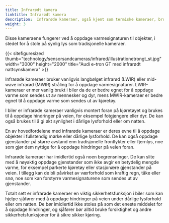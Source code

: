 ```yaml
---
title: Infrarødt kamera
linktitle: Infrarødt kamera
description:  Infrarøde kameraer, også kjent som termiske kameraer, brukes i noen biler til ulike formål som nattsyn, fotgjengerdeteksjon og dyredeteksjon.
weight: 3
---
```

<!-- markdownlint-disable MD033 -->
Disse kameraene fungerer ved å oppdage varmesignaturen til objekter, i stedet for å stole på synlig lys som tradisjonelle kameraer.

{{< sitefiguresized thumb="technology/sensorsandcameras/infrared/illustrationetrongt_st.jpg" width="3000" height="2000" title="Audi e-tron GT med infrarødt nattsynskamera" >}}

Infrarøde kameraer bruker vanligvis langbølget infrarød (LWIR) eller mid-wave infrarød (MWIR) stråling for å oppdage varmesignaturer. LWIR-kameraer er mer vanlig brukt i biler da de er bedre egnet for å oppdage varme som sendes ut av mennesker og dyr, mens MWIR-kameraer er bedre egnet til å oppdage varme som sendes ut av kjøretøy.

I biler er infrarøde kameraer vanligvis montert foran på kjøretøyet og brukes til å oppdage hindringer på veien, for eksempel fotgjengere eller dyr. De kan også brukes til å gi økt synlighet i dårlige lysforhold eller om natten.

En av hovedfordelene med infrarøde kameraer er deres evne til å oppdage objekter i fullstendig mørke eller dårlige lysforhold. De kan også oppdage gjenstander på større avstand enn tradisjonelle frontlykter eller fjernlys, noe som gjør dem nyttige for å oppdage hindringer på veien foran.

Infrarøde kameraer har imidlertid også noen begrensninger. De kan slite med å nøyaktig oppdage gjenstander som ikke avgir en betydelig mengde varme, for eksempel parkerte kjøretøy eller stasjonære gjenstander på veien. I tillegg kan de bli påvirket av værforhold som kraftig regn, tåke eller snø, noe som kan forstyrre varmesignaturene som sendes ut av gjenstander.

Totalt sett er infrarøde kameraer en viktig sikkerhetsfunksjon i biler som kan hjelpe sjåfører med å oppdage hindringer på veien under dårlige lysforhold eller om natten. De bør imidlertid ikke stoles på som det eneste middelet for å oppdage hindringer, og sjåfører bør alltid bruke forsiktighet og andre sikkerhetsfunksjoner for å sikre sikker kjøring.